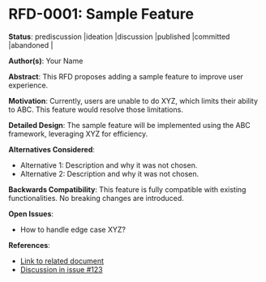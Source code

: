 # RFD-0001: Sample Feature

**Status**: prediscussion |ideation |discussion |published |committed |abandoned |

**Author(s)**: Your Name

**Abstract**: This RFD proposes adding a sample feature to improve user experience.

**Motivation**: Currently, users are unable to do XYZ, which limits their ability to ABC. This feature would resolve those limitations.

**Detailed Design**: The sample feature will be implemented using the ABC framework, leveraging XYZ for efficiency.

**Alternatives Considered**:
- Alternative 1: Description and why it was not chosen.
- Alternative 2: Description and why it was not chosen.

**Backwards Compatibility**: This feature is fully compatible with existing functionalities. No breaking changes are introduced.

**Open Issues**:
- How to handle edge case XYZ?

**References**:
- [Link to related document](#)
- [Discussion in issue #123](#)
